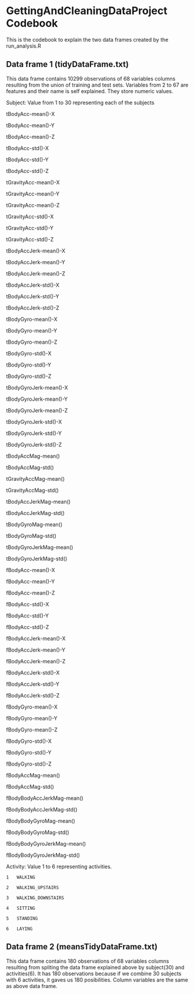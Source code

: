 GettingAndCleaningDataProject Codebook
======================================

This is the codebook to explain the two data frames created by the run_analysis.R


Data frame 1 (tidyDataFrame.txt)
--------------------------------

This data frame contains 10299 observations of 68 variables columns resulting from the union of training and test sets.
Variables from 2 to 67 are features and their name is self explained. They store numeric values.

Subject: Value from 1 to 30 representing each of the subjects

tBodyAcc-mean()-X

tBodyAcc-mean()-Y

tBodyAcc-mean()-Z

tBodyAcc-std()-X

tBodyAcc-std()-Y 

tBodyAcc-std()-Z

tGravityAcc-mean()-X

tGravityAcc-mean()-Y 

tGravityAcc-mean()-Z

tGravityAcc-std()-X

tGravityAcc-std()-Y

tGravityAcc-std()-Z

tBodyAccJerk-mean()-X

tBodyAccJerk-mean()-Y

tBodyAccJerk-mean()-Z

tBodyAccJerk-std()-X

tBodyAccJerk-std()-Y 

tBodyAccJerk-std()-Z

tBodyGyro-mean()-X

tBodyGyro-mean()-Y 

tBodyGyro-mean()-Z

tBodyGyro-std()-X

tBodyGyro-std()-Y

tBodyGyro-std()-Z

tBodyGyroJerk-mean()-X

tBodyGyroJerk-mean()-Y 

tBodyGyroJerk-mean()-Z

tBodyGyroJerk-std()-X

tBodyGyroJerk-std()-Y

tBodyGyroJerk-std()-Z

tBodyAccMag-mean()

tBodyAccMag-std()

tGravityAccMag-mean()

tGravityAccMag-std()

tBodyAccJerkMag-mean() 

tBodyAccJerkMag-std()

tBodyGyroMag-mean()

tBodyGyroMag-std() 

tBodyGyroJerkMag-mean()

tBodyGyroJerkMag-std()

fBodyAcc-mean()-X

fBodyAcc-mean()-Y

fBodyAcc-mean()-Z

fBodyAcc-std()-X 

fBodyAcc-std()-Y

fBodyAcc-std()-Z

fBodyAccJerk-mean()-X

fBodyAccJerk-mean()-Y

fBodyAccJerk-mean()-Z

fBodyAccJerk-std()-X 

fBodyAccJerk-std()-Y

fBodyAccJerk-std()-Z

fBodyGyro-mean()-X 

fBodyGyro-mean()-Y

fBodyGyro-mean()-Z

fBodyGyro-std()-X

fBodyGyro-std()-Y

fBodyGyro-std()-Z

fBodyAccMag-mean() 

fBodyAccMag-std()

fBodyBodyAccJerkMag-mean()

fBodyBodyAccJerkMag-std()

fBodyBodyGyroMag-mean()

fBodyBodyGyroMag-std()

fBodyBodyGyroJerkMag-mean()

fBodyBodyGyroJerkMag-std()

Activity: Value 1 to 6 representing activities.

	1	WALKING

	2	WALKING_UPSTAIRS

	3	WALKING_DOWNSTAIRS

	4	SITTING

	5	STANDING

	6	LAYING

Data frame 2 (meansTidyDataFrame.txt)
-------------------------------------

This data frame contains 180 observations of 68 variables columns resulting from spliting the data frame explained above by subject(30) and activities(6). It has 180 observations because if we combine 30 subjects with 6 activities, it gaves us 180 posibilities.
Column variables are the same as above data frame.

